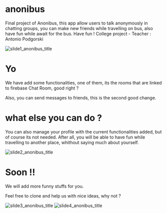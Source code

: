 # anonibus
Final project of Anonibus, this app allow users to talk anonymously in chatting groups,
you can make new friends while travelling on bus, also have fun while await for the bus.
Have fun !
College project - Teacher : Antonio Podgorski

![slide1_anonibus_title](https://trello-attachments.s3.amazonaws.com/5db8df629e82fa748b5ecf01/5f1c4ea246e9df0461740000/cee1f65527c40668aadc131a946554bc/Slide1.JPG)

# Yo

We have add some functionalities, one of them, its the rooms that are linked to firebase Chat Room, good right ?

Also, you can send messages to friends, this is the second good change.

# what else you can do ?

You can also manage your profile with the current functionalities added, but of course its not needed.
After all, you will be able to have fun while travelling to another place, whithout saying much about yourself.

![slide2_anonibus_title](https://trello-attachments.s3.amazonaws.com/5db8df629e82fa748b5ecf01/5f1c4ea246e9df0461740000/4486344fcb196de82be755e3f8b44ec4/Slide2.JPG)

# Soon !!
We will add more funny stuffs for you.

Feel free to clone and help us with nice ideas, why not ?

![slide3_anonibus_title](https://trello-attachments.s3.amazonaws.com/5db8df629e82fa748b5ecf01/5f1c4ea246e9df0461740000/f0e3971b5d4c1b0a11ad96a390a75215/Slide3.JPG)
![slide4_anonibus_title](https://trello-attachments.s3.amazonaws.com/5db8df629e82fa748b5ecf01/5f1c4ea246e9df0461740000/75ca9104550707066146461b3c4974a9/devs.jpg)
